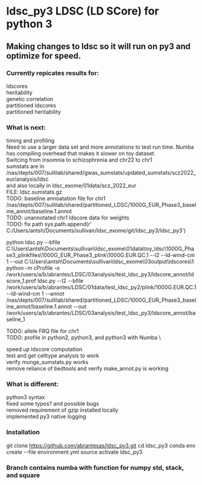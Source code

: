 # ldsc_py3 LDSC (LD SCore) for python 3

## Making changes to ldsc so it will run on py3 and optimize for speed. 

### Currently repicates results for:
ldscores  \
heritability  \
genetic correlation  \
partitioned ldscores  \
partitioned heritability

### What is next:
timing and profiling \
Need to use a larger data set and more annotations to test run time. Numba has compiling overhead that makes it slower on toy dataset. \
Switcing from insomnia to schizophrenia and chr22 to chr1 \
sumstats are in /nas/depts/007/sullilab/shared/gwas_sumstats/updated_sumstats/scz2022_eur/analysis/ldsc \
and also locally in ldsc_exome/01data/scz_2022_eur \
FILE: ldsc.sumstats.gz \
TODO: baseline annoatation file for chr1 \
/nas/depts/007/sullilab/shared/partitioned_LDSC/1000G_EUR_Phase3_baseline_annot/baseline.1.annot \
TODO: unannotated chr1 ldscore data for weights \
TODO: fix path sys.path.append(r' C:/Users/antsh/Documents/sullivan/ldsc_exome/git/ldsc_py3/ldsc_py3')

python ldsc.py --bfile C:\\Users\\antsh\\Documents\\sullivan\\ldsc_exome\\01data\\toy_ldsc\\1000G_Phase3_plinkfiles\\1000G_EUR_Phase3_plink\\1000G.EUR.QC.1 --l2 --ld-wind-cm 1 --out C:\\Users\\antsh\Documents\\sullivan\\ldsc_exome\\03output\\ldscores\\1
python -m cProfile -o /work/users/a/b/abrantes/LDSC/03analysis/test_ldsc_py3/ldscore_annot/ldscore_1.prof ldsc.py --l2 --bfile /work/users/a/b/abrantes/LDSC/01data/test_ldsc_py2/plink/1000G.EUR.QC.1 --ld-wind-cm 1 --annot /nas/depts/007/sullilab/shared/partitioned_LDSC/1000G_EUR_Phase3_baseline_annot/baseline.1.annot --out /work/users/a/b/abrantes/LDSC/03analysis/test_ldsc_py3/ldscore_annot/baseline_1 


TODO: allele FRQ file for chr1 \
TODO: profile in python2, python3, and python3 with Numba \

speed up ldscore computation  \
test and get celltype analysis to work  \
verify munge_sumstats.py works  \
remove reliance of bedtools and verify make_annot.py is working

### What is different:
python3 syntax  \
fixed some typos? and possible bugs  \
removed requirement of gzip installed locally  \
implemented py3 native logging

### Installation

git clone https://github.com/abrantesas/ldsc_py3.git
cd ldsc_py3
conda env create --file environment.yml
source activate ldsc_py3 

### Branch contains numba with function for numpy std, stack, and square
